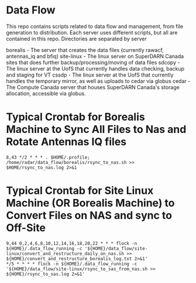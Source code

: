 # Data Flow
This repo contains scripts related to data flow and management, from file generation to distribution.
Each server uses different scripts, but all are contained in this repo. Directories are separated by server

borealis - The server that creates the data files (currently rawacf, antennas\_iq and bfiq)
site-linux - The linux server on SuperDARN Canada sites that does further backup/processing/moving of data files
sdcopy - The linux server at the UofS that currently handles data checking, backup and staging for VT
cssdp - The linux server at the UofS that currently handles the temporary mirror, as well as uploads to cedar via globus
cedar - The Compute Canada server that houses SuperDARN Canada's storage allocation, accessible via globus.


# Typical Crontab for Borealis Machine to Sync All Files to Nas and Rotate Antennas IQ files
```
8,43 */2 * * * . $HOME/.profile; /home/radar/data_flow/borealis/rsync_to_nas.sh >> $HOME/rsync_to_nas.log 2>&1
```

# Typical Crontab for Site Linux Machine (OR Borealis Machine) to Convert Files on NAS and sync to Off-Site
```
9,44 0,2,4,6,8,10,12,14,16,18,20,22 * * * flock -n ${HOME}/.data_flow_running -c '${HOME}/data_flow/site-linux/convert_and_restructure_daily_on_nas.sh >> ${HOME}/convert_and_restructure_borealis_log.txt 2>&1'
*/5 * * * * flock -n ${HOME}/.data_flow_running -c '${HOME}/data_flow/site-linux/rsync_to_sas_from_nas.sh >> ${HOME}/rsync_to_sas.log 2>&1'
```
